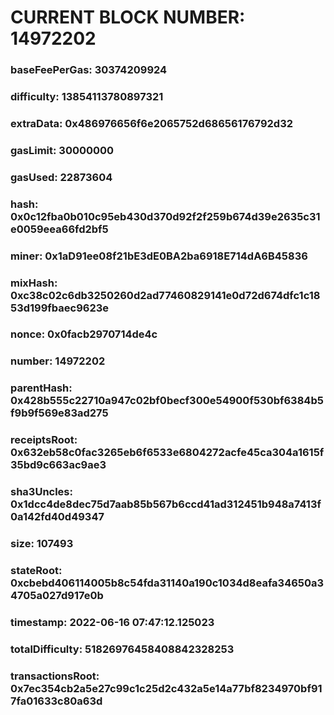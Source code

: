 # CURRENT BLOCK NUMBER: 14972202

### baseFeePerGas: 30374209924
### difficulty: 13854113780897321
### extraData: 0x486976656f6e2065752d68656176792d32
### gasLimit: 30000000
### gasUsed: 22873604
### hash: 0x0c12fba0b010c95eb430d370d92f2f259b674d39e2635c31e0059eea66fd2bf5
### miner: 0x1aD91ee08f21bE3dE0BA2ba6918E714dA6B45836
### mixHash: 0xc38c02c6db3250260d2ad77460829141e0d72d674dfc1c1853d199fbaec9623e
### nonce: 0x0facb2970714de4c
### number: 14972202
### parentHash: 0x428b555c22710a947c02bf0becf300e54900f530bf6384b5f9b9f569e83ad275
### receiptsRoot: 0x632eb58c0fac3265eb6f6533e6804272acfe45ca304a1615f35bd9c663ac9ae3
### sha3Uncles: 0x1dcc4de8dec75d7aab85b567b6ccd41ad312451b948a7413f0a142fd40d49347
### size: 107493
### stateRoot: 0xcbebd406114005b8c54fda31140a190c1034d8eafa34650a34705a027d917e0b
### timestamp: 2022-06-16 07:47:12.125023
### totalDifficulty: 51826976458408842328253
### transactionsRoot: 0x7ec354cb2a5e27c99c1c25d2c432a5e14a77bf8234970bf917fa01633c80a63d
